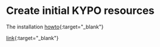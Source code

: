 # Create initial KYPO resources

The installation [howto](https://gitlab.ics.muni.cz/muni-kypo-crp/devops/kypo-crp-tf-deployment){:target="_blank"}

[link](URL){:target="_blank"}
